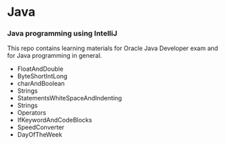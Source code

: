 # Java

### Java programming using IntelliJ 

This repo contains learning materials for Oracle Java Developer exam and for Java programming in general.

- FloatAndDouble
- ByteShortIntLong
- charAndBoolean
- Strings
- StatementsWhiteSpaceAndIndenting
- Strings
- Operators
- IfKeywordAndCodeBlocks
- SpeedConverter
- DayOfTheWeek

